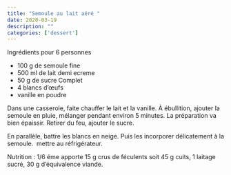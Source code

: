 ```yaml
---
title: "Semoule au lait aéré "
date: 2020-03-19
description: ""
categories: ['dessert']
---
```

Ingr&eacute;dients pour 6 personnes
- 100 g de semoule fine
- 500 ml de lait demi ecreme
- 50 g de sucre Complet&nbsp;
- 4 blancs d&rsquo;&oelig;ufs&nbsp;
- vanille en poudre

Dans une casserole, faite chauffer le lait et la vanille. &Agrave; &eacute;bullition, ajouter la semoule en pluie, m&eacute;langer pendant environ 5 minutes. La pr&eacute;paration va bien &eacute;paissir. Retirer du feu, ajouter le sucre.

En parall&egrave;le, battre les blancs en neige. Puis les incorporer d&eacute;licatement &agrave; la semoule.&nbsp;
mettre au r&eacute;frig&eacute;rateur.
&nbsp;

Nutrition : 1/6 &eacute;me apporte 15 g crus de f&eacute;culents soit 45 g cuits, 1 laitage sucr&eacute;, 30 g d&rsquo;&eacute;quivalence viande.&nbsp;